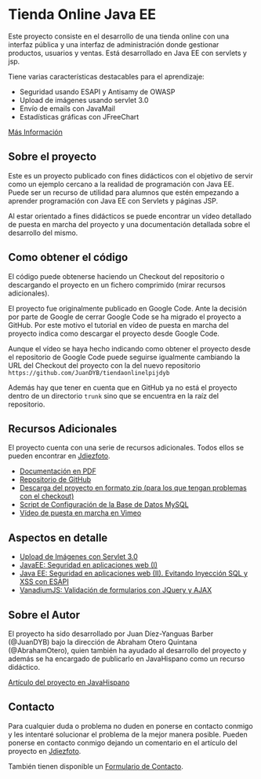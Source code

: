 # Tienda Online Java EE
Este proyecto consiste en el desarrollo de una tienda online con una interfaz pública y una interfaz de administración donde gestionar productos, usuarios y ventas. Está desarrollado en Java EE con servlets y jsp.

Tiene varias características destacables para el aprendizaje:
* Seguridad usando ESAPI y Antisamy de OWASP
* Upload de imágenes usando servlet 3.0
* Envío de emails con JavaMail
* Estadísticas gráficas con JFreeChart

[Más Información](http://jdiezfoto.es/informatica/ejemplo-javaee-una-tienda-online/)

## Sobre el proyecto
Este es un proyecto publicado con fines didácticos con el objetivo de servir como un ejemplo cercano a la realidad de programación con Java EE. Puede ser un recurso de utilidad para alumnos que estén empezando a aprender programación con Java EE con Servlets y páginas JSP.

Al estar orientado a fines didácticos se puede encontrar un vídeo detallado de puesta en marcha del proyecto y una documentación detallada sobre el desarrollo del mismo.

## Como obtener el código
El código puede obtenerse haciendo un Checkout del repositorio o descargando el proyecto en un fichero comprimido (mirar recursos adicionales).

El proyecto fue originalmente publicado en Google Code. Ante la decisión por parte de Google de cerrar Google Code se ha migrado el proyecto a GitHub. Por este motivo el tutorial en vídeo de puesta en marcha del proyecto indica como descargar el proyecto desde Google Code.

Aunque el vídeo se haya hecho indicando como obtener el proyecto desde el repositorio de Google Code puede seguirse igualmente cambiando la URL del Checkout del proyecto con la del nuevo repositorio `https://github.com/JuanDYB/tiendaonlinelpijdyb`

Además hay que tener en cuenta que en GitHub ya no está el proyecto dentro de un directorio `trunk` sino que se encuentra en la raíz del repositorio.

## Recursos Adicionales
El proyecto cuenta con una serie de recursos adicionales. Todos ellos se pueden encontrar en [Jdiezfoto](http://jdiezfoto.es/informatica/ejemplo-java-ee-una-tienda-online/).
* [Documentación en PDF](http://jdiezfoto.es/wp-content/uploads/2011/09/DocumentacionTiendaOnlinePublicar_v2.pdf)
* [Repositorio de GitHub](https://github.com/JuanDYB/tiendaonlinelpijdyb)
* [Descarga del proyecto en formato zip (para los que tengan problemas con el checkout)](https://github.com/JuanDYB/tiendaonlinelpijdyb/archive/master.zip)
* [Script de Configuración de la Base de Datos MySQL](http://jdiezfoto.es/wp-content/uploads/2011/08/ExportModelo.sql)
* [Vídeo de puesta en marcha en Vimeo](http://vimeo.com/user8585587/tienda-online-javaee)

## Aspectos en detalle
* [Upload de Imágenes con Servlet 3.0](http://jdiezfoto.es/informatica/java-ee-6-subida-de-imagenes-al-servidor-servlet-3-0/)
* [JavaEE: Seguridad en aplicaciones web (I)](http://jdiezfoto.es/informatica/java-ee-seguridad-en-aplicaciones-web-i/)
* [Java EE: Seguridad en aplicaciones web (II). Evitando Inyección SQL y XSS con ESAPI](http://jdiezfoto.es/informatica/java-ee-seguridad-en-aplicaciones-web-ii-evitando-inyeccion-sql-y-xss-con-esapi/)
* [VanadiumJS: Validación de formularios con JQuery y AJAX](http://jdiezfoto.es/informatica/vanadium-validacion-de-formularios-con-jquery/)

## Sobre el Autor
El proyecto ha sido desarrollado por Juan Díez-Yanguas Barber (@JuanDYB) bajo la dirección de Abraham Otero Quintana (@AbrahamOtero), quien también ha ayudado al desarrollo del proyecto y además se ha encargado de publicarlo en JavaHispano como un recurso didáctico.

[Artículo del proyecto en JavaHispano](http://www.javahispano.org/portada/2011/10/23/ejemplo-de-aplicacion-java-ee-una-tienda-online.html)

## Contacto
Para cualquier duda o problema no duden en ponerse en contacto conmigo y les intentaré solucionar el problema de la mejor manera posible. Pueden ponerse en contacto conmigo dejando un comentario en el artículo del proyecto en [Jdiezfoto](http://jdiezfoto.es/informatica/ejemplo-java-ee-una-tienda-online/).

También tienen disponible un [Formulario de Contacto](http://jdiezfoto.es/contacto/).